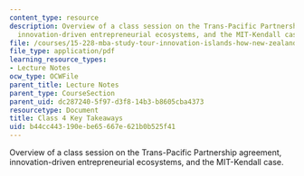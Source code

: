 ```yaml
---
content_type: resource
description: Overview of a class session on the Trans-Pacific Partnership agreement,
  innovation-driven entrepreneurial ecosystems, and the MIT-Kendall case.
file: /courses/15-228-mba-study-tour-innovation-islands-how-new-zealand-became-a-global-player-in-the-race-to-innovate-spring-2016/b44cc443190ebe65667e621b0b525f41_MIT15_228S16_Class_4.pdf
file_type: application/pdf
learning_resource_types:
- Lecture Notes
ocw_type: OCWFile
parent_title: Lecture Notes
parent_type: CourseSection
parent_uid: dc287240-5f97-d3f8-14b3-b8605cba4373
resourcetype: Document
title: Class 4 Key Takeaways
uid: b44cc443-190e-be65-667e-621b0b525f41
---
```

Overview of a class session on the Trans-Pacific Partnership agreement, innovation-driven entrepreneurial ecosystems, and the MIT-Kendall case.

